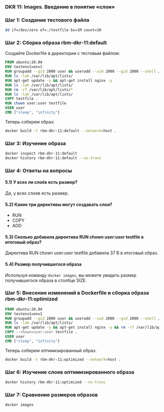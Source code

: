 ### DKR 11: Images. Введение в понятие «слои»


### Шаг 1: Создание тестового файла

```bash
dd if=/dev/zero of=./testfile bs=1M count=10
```

### Шаг 2: Сборка образа rbm-dkr-11:default

Создайте Dockerfile в директории с тестовым файлом:

```Dockerfile
FROM ubuntu:20.04
ENV testenv1=env1
RUN groupadd --gid 2000 user && useradd --uid 2000 --gid 2000 --shell /bin/bash --create-home user
RUN ls -lah /var/lib/apt/lists/
RUN apt-get update -y && apt-get install nginx -y
RUN ls -lah /var/lib/apt/lists/
RUN rm -rf /var/lib/apt/lists/*
RUN ls -lah /var/lib/apt/lists/
COPY testfile .
RUN chown user:user testfile
USER user
CMD ["sleep", "infinity"]
```

Теперь соберем образ:

```bash
docker build -t rbm-dkr-11:default --network=host .
```

### Шаг 3: Изучение образа

```bash
docker inspect rbm-dkr-11:default
docker history rbm-dkr-11:default --no-trunc
```

### Шаг 4: Ответы на вопросы

#### 5.1) У всех ли слоёв есть размер?
Да, у всех слоев есть размер.

#### 5.2) Какие три директивы могут создавать слои?
- RUN
- COPY
- ADD

#### 5.3) Сколько добавила директива RUN chown user:user testfile в итоговый образ?
Директива RUN chown user:user testfile добавила 37 B в итоговый образ.

#### 5.4) Размер получившегося образа
Используя команду `docker images`, вы можете увидеть размер получившегося образа в столбце SIZE.

### Шаг 5: Внесение изменений в Dockerfile и сборка образа rbm-dkr-11:optimized

```Dockerfile
FROM ubuntu:20.04
ENV testenv1=env1
RUN groupadd --gid 2000 user && useradd --uid 2000 --gid 2000 --shell /bin/bash --create-home user
RUN ls -lah /var/lib/apt/lists/
RUN apt-get update -y && apt-get install nginx -y && rm -rf /var/lib/apt/lists/*
COPY --chown=user:user testfile .
USER user
CMD ["sleep", "infinity"]
```

Теперь соберем оптимизированный образ:

```bash
docker build -t rbm-dkr-11:optimized --network=host .
```

### Шаг 6: Изучение слоев оптимизированного образа

```bash
docker history rbm-dkr-11:optimized --no-trunc
```

### Шаг 7: Сравнение размеров образов

```bash
docker images
```